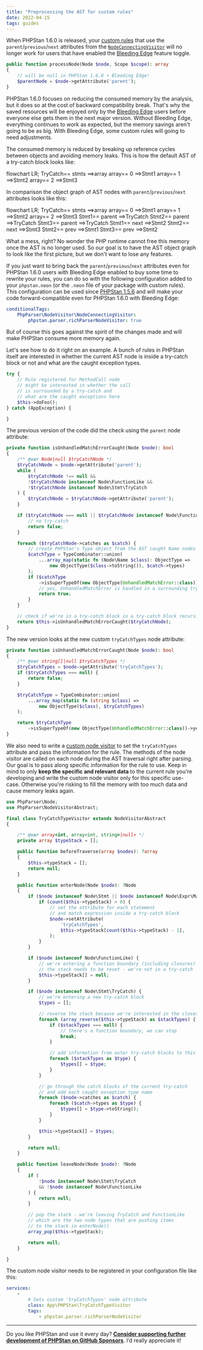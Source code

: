 ```yaml
---
title: "Preprocessing the AST for custom rules"
date: 2022-04-15
tags: guides
---
```


When PHPStan 1.6.0 is released, your [custom rules](/developing-extensions/rules) that use the `parent`/`previous`/`next` attributes from the [`NodeConnectingVisitor`](https://github.com/nikic/PHP-Parser/blob/v4.13.2/lib/PhpParser/NodeVisitor/NodeConnectingVisitor.php) will no longer work for users that have enabled the [Bleeding Edge](/blog/what-is-bleeding-edge) feature toggle.

```php
public function processNode(Node $node, Scope $scope): array
{
    // will be null in PHPStan 1.6.0 + Bleeding Edge!
    $parentNode = $node->getAttribute('parent');
}
```

PHPStan 1.6.0 focuses on reducing the consumed memory by the analysis, but it does so at the cost of backward compatibility break. That's why the saved resources will be enjoyed only by the [Bleeding Edge](/blog/what-is-bleeding-edge) users before everyone else gets them in the next major version. Without Bleeding Edge, everything continues to work as expected, but the memory savings aren't going to be as big. With Bleeding Edge, some custom rules will going to need adjustments.

The consumed memory is reduced by breaking up reference cycles between objects and avoiding memory leaks. This is how the default AST of a try-catch block looks like:

<div class="mermaid">
    flowchart LR;
    TryCatch== stmts ==>array
    array== 0 ==>Stmt1
    array== 1 ==>Stmt2
    array== 2 ==>Stmt3
</div>

In comparison the object graph of AST nodes with `parent`/`previous`/`next` attributes looks like this:

<div class="mermaid">
    flowchart LR;
    TryCatch== stmts ==>array
    array== 0 ==>Stmt1
    array== 1 ==>Stmt2
    array== 2 ==>Stmt3
    Stmt1== parent ==>TryCatch
    Stmt2== parent ==>TryCatch
    Stmt3== parent ==>TryCatch
    Stmt1== next ==>Stmt2
    Stmt2== next ==>Stmt3
    Stmt2== prev ==>Stmt1
    Stmt3== prev ==>Stmt2
</div>

What a mess, right? No wonder the PHP runtime cannot free this memory once the AST is no longer used. So our goal is to have the AST object graph to look like the first picture, but we don't want to lose any features.

If you just want to bring back the `parent`/`previous`/`next` attributes even for PHPStan 1.6.0 users with Bleeding Edge enabled to buy some time to rewrite your rules, you can do so with the following configuration added to your `phpstan.neon` (or the `.neon` file of your package with custom rules). This configuration can be used since [PHPStan 1.5.6](https://github.com/phpstan/phpstan/releases/tag/1.5.6) and will make your code forward-compatible even for PHPStan 1.6.0 with Bleeding Edge:

```yaml
conditionalTags:
    PhpParser\NodeVisitor\NodeConnectingVisitor:
        phpstan.parser.richParserNodeVisitor: true
```

But of course this goes against the spirit of the changes made and will make PHPStan consume more memory again.

Let's see how to do it right on an example. A bunch of rules in PHPStan itself are interested in whether the current AST node is inside a try-catch block or not and what are the caught exception types.

```php
try {
    // Rule registered for MethodCall node
    // might be interested in whether the call
    // is surrounded by a try-catch and
    // what are the caught exceptions here
    $this->doFoo();
} catch (AppException) {

}
```

The previous version of the code did the check using the `parent` node attribute:

```php
private function isUnhandledMatchErrorCaught(Node $node): bool
{
    /** @var Node|null $tryCatchNode */
    $tryCatchNode = $node->getAttribute('parent');
    while (
        $tryCatchNode !== null &&
        !$tryCatchNode instanceof Node\FunctionLike &&
        !$tryCatchNode instanceof Node\Stmt\TryCatch
    ) {
        $tryCatchNode = $tryCatchNode->getAttribute('parent');
    }

    if ($tryCatchNode === null || $tryCatchNode instanceof Node\FunctionLike) {
        // no try-catch
        return false;
    }

    foreach ($tryCatchNode->catches as $catch) {
        // create PHPStan's Type object from the AST caught Name nodes
        $catchType = TypeCombinator::union(
            ...array_map(static fn (Node\Name $class): ObjectType =>
                new ObjectType($class->toString()), $catch->types)
        );
        if ($catchType
            ->isSuperTypeOf(new ObjectType(UnhandledMatchError::class))->yes()) {
            // yes, UnhandledMatchError is handled in a surrounding try-catch block
            return true;
        }
    }

    // check if we're in a try-catch block in a try-catch block recursively
    return $this->isUnhandledMatchErrorCaught($tryCatchNode);
}
```

The new version looks at the new custom `tryCatchTypes` node attribute:

```php
private function isUnhandledMatchErrorCaught(Node $node): bool
{
    /** @var string[]|null $tryCatchTypes */
    $tryCatchTypes = $node->getAttribute('tryCatchTypes');
    if ($tryCatchTypes === null) {
        return false;
    }

    $tryCatchType = TypeCombinator::union(
        ...array_map(static fn (string $class) =>
            new ObjectType($class), $tryCatchTypes)
    );

    return $tryCatchType
        ->isSuperTypeOf(new ObjectType(UnhandledMatchError::class))->yes();
}
```

We also need to write a [custom node visitor](https://github.com/nikic/PHP-Parser/blob/v4.13.2/doc/component/Walking_the_AST.markdown#node-visitors) to set the `tryCatchTypes` attribute and pass the information for the rule. The methods of the node visitor are called on each node during the AST traversal right after parsing. Our goal is to pass along specific information for the rule to use. Keep in mind to only **keep the specific and relevant data** to the current rule you're developing and write the custom node visitor only for this specific use-case. Otherwise you're risking to fill the memory with too much data and cause memory leaks again.

```php
use PhpParser\Node;
use PhpParser\NodeVisitorAbstract;

final class TryCatchTypeVisitor extends NodeVisitorAbstract
{

    /** @var array<int, array<int, string>|null> */
    private array $typeStack = [];

    public function beforeTraverse(array $nodes): ?array
    {
        $this->typeStack = [];
        return null;
    }

    public function enterNode(Node $node): ?Node
    {
        if ($node instanceof Node\Stmt || $node instanceof Node\Expr\Match_) {
            if (count($this->typeStack) > 0) {
                // set the attribute for each statement
                // and match expression inside a try-catch block
                $node->setAttribute(
                    'tryCatchTypes',
                    $this->typeStack[count($this->typeStack) - 1],
                );
            }
        }

        if ($node instanceof Node\FunctionLike) {
            // we're entering a function boundary (including closures)
            // the stack needs to be reset - we're not in a try-catch
            $this->typeStack[] = null;
        }

        if ($node instanceof Node\Stmt\TryCatch) {
            // we're entering a new try-catch block
            $types = [];

            // reverse the stack because we're interested in the closest try-catch, not the top-most one
            foreach (array_reverse($this->typeStack) as $stackTypes) {
                if ($stackTypes === null) {
                    // there's a function boundary, we can stop
                    break;
                }

                // add information from outer try-catch blocks to this one too
                foreach ($stackTypes as $type) {
                    $types[] = $type;
                }
            }

            // go through the catch blocks of the current try-catch
            // and add each caught exception type name
            foreach ($node->catches as $catch) {
                foreach ($catch->types as $type) {
                    $types[] = $type->toString();
                }
            }

            $this->typeStack[] = $types;
        }

        return null;
    }

    public function leaveNode(Node $node): ?Node
    {
        if (
            !$node instanceof Node\Stmt\TryCatch
            && !$node instanceof Node\FunctionLike
        ) {
            return null;
        }

        // pop the stack - we're leaving TryCatch and FunctionLike
        // which are the two node types that are pushing items
        // to the stack in enterNode()
        array_pop($this->typeStack);

        return null;
    }

}
```

The custom node visitor needs to be registered in your configuration file like this:

```yaml
services:
    -
        # Sets custom 'tryCatchTypes' node attribute
        class: App\PHPStan\TryCatchTypeVisitor
        tags:
            - phpstan.parser.richParserNodeVisitor
```

---

Do you like PHPStan and use it every day? [**Consider supporting further development of PHPStan on GitHub Sponsors**](https://github.com/sponsors/ondrejmirtes/). I’d really appreciate it!
